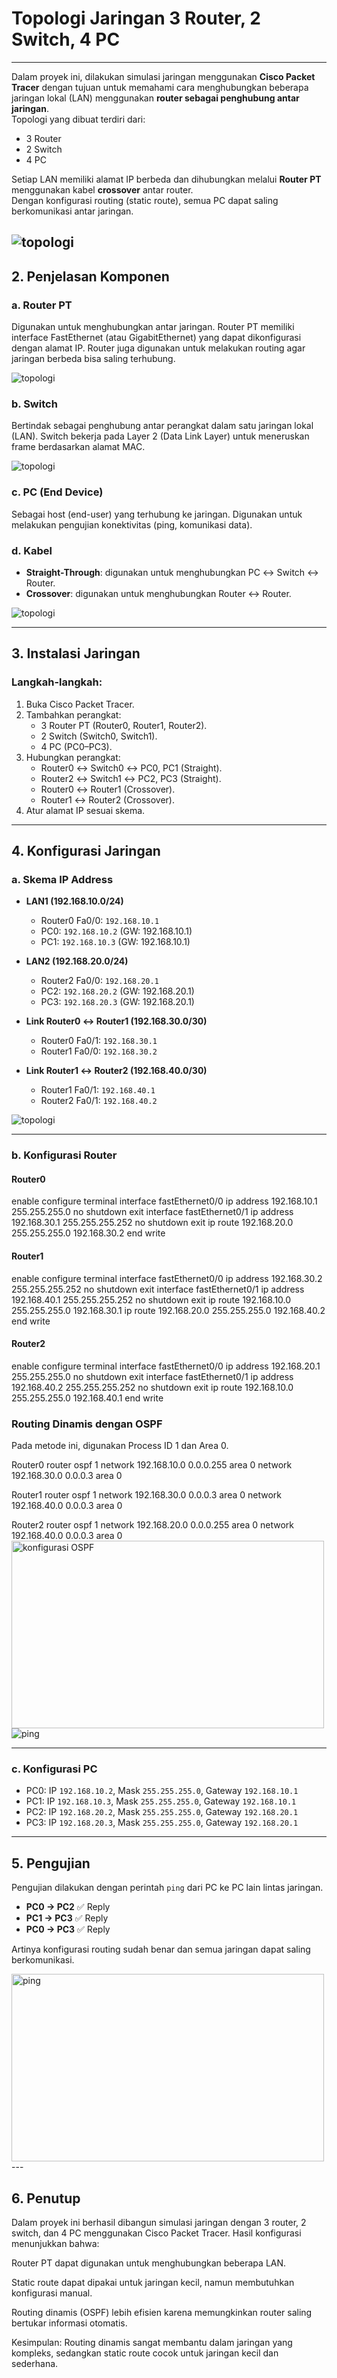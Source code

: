 # Topologi Jaringan 3 Router, 2 Switch, 4 PC

---
Dalam proyek ini, dilakukan simulasi jaringan menggunakan **Cisco Packet Tracer** dengan tujuan untuk memahami cara menghubungkan beberapa jaringan lokal (LAN) menggunakan **router sebagai penghubung antar jaringan**.  
Topologi yang dibuat terdiri dari:
- 3 Router
- 2 Switch
- 4 PC

Setiap LAN memiliki alamat IP berbeda dan dihubungkan melalui **Router PT** menggunakan kabel **crossover** antar router.  
Dengan konfigurasi routing (static route), semua PC dapat saling berkomunikasi antar jaringan.

![topologi](img/1a.png)
---

## 2. Penjelasan Komponen

### a. Router PT
Digunakan untuk menghubungkan antar jaringan. Router PT memiliki interface FastEthernet (atau GigabitEthernet) yang dapat dikonfigurasi dengan alamat IP. Router juga digunakan untuk melakukan routing agar jaringan berbeda bisa saling terhubung.

![topologi](img/1b.png)

### b. Switch
Bertindak sebagai penghubung antar perangkat dalam satu jaringan lokal (LAN). Switch bekerja pada Layer 2 (Data Link Layer) untuk meneruskan frame berdasarkan alamat MAC.

![topologi](img/1c.png)

### c. PC (End Device)
Sebagai host (end-user) yang terhubung ke jaringan. Digunakan untuk melakukan pengujian konektivitas (ping, komunikasi data).


### d. Kabel
- **Straight-Through**: digunakan untuk menghubungkan PC ↔ Switch ↔ Router.  
- **Crossover**: digunakan untuk menghubungkan Router ↔ Router.  

![topologi](img/1d.png)

---

## 3. Instalasi Jaringan

### Langkah-langkah:
1. Buka Cisco Packet Tracer.
2. Tambahkan perangkat:
   - 3 Router PT (Router0, Router1, Router2).
   - 2 Switch (Switch0, Switch1).
   - 4 PC (PC0–PC3).
3. Hubungkan perangkat:
   - Router0 ↔ Switch0 ↔ PC0, PC1 (Straight).
   - Router2 ↔ Switch1 ↔ PC2, PC3 (Straight).
   - Router0 ↔ Router1 (Crossover).
   - Router1 ↔ Router2 (Crossover).
4. Atur alamat IP sesuai skema.

---

## 4. Konfigurasi Jaringan

### a. Skema IP Address
- **LAN1 (192.168.10.0/24)**  
  - Router0 Fa0/0: `192.168.10.1`  
  - PC0: `192.168.10.2` (GW: 192.168.10.1)  
  - PC1: `192.168.10.3` (GW: 192.168.10.1)  

- **LAN2 (192.168.20.0/24)**  
  - Router2 Fa0/0: `192.168.20.1`  
  - PC2: `192.168.20.2` (GW: 192.168.20.1)  
  - PC3: `192.168.20.3` (GW: 192.168.20.1)  

- **Link Router0 ↔ Router1 (192.168.30.0/30)**  
  - Router0 Fa0/1: `192.168.30.1`  
  - Router1 Fa0/0: `192.168.30.2`  

- **Link Router1 ↔ Router2 (192.168.40.0/30)**  
  - Router1 Fa0/1: `192.168.40.1`  
  - Router2 Fa0/1: `192.168.40.2`  

![topologi](img/1e.png)

---

### b. Konfigurasi Router

#### Router0
enable
configure terminal
interface fastEthernet0/0
ip address 192.168.10.1 255.255.255.0
no shutdown
exit
interface fastEthernet0/1
ip address 192.168.30.1 255.255.255.252
no shutdown
exit
ip route 192.168.20.0 255.255.255.0 192.168.30.2
end
write


#### Router1
enable
configure terminal
interface fastEthernet0/0
ip address 192.168.30.2 255.255.255.252
no shutdown
exit
interface fastEthernet0/1
ip address 192.168.40.1 255.255.255.252
no shutdown
exit
ip route 192.168.10.0 255.255.255.0 192.168.30.1
ip route 192.168.20.0 255.255.255.0 192.168.40.2
end
write


#### Router2
enable
configure terminal
interface fastEthernet0/0
ip address 192.168.20.1 255.255.255.0
no shutdown
exit
interface fastEthernet0/1
ip address 192.168.40.2 255.255.255.252
no shutdown
exit
ip route 192.168.10.0 255.255.255.0 192.168.40.1
end
write


### Routing Dinamis dengan OSPF

Pada metode ini, digunakan Process ID 1 dan Area 0.

Router0
router ospf 1
 network 192.168.10.0 0.0.0.255 area 0
 network 192.168.30.0 0.0.0.3 area 0

Router1
router ospf 1
 network 192.168.30.0 0.0.0.3 area 0
 network 192.168.40.0 0.0.0.3 area 0

Router2
router ospf 1
 network 192.168.20.0 0.0.0.255 area 0
 network 192.168.40.0 0.0.0.3 area 0
<img src="img/1g.png" alt="konfigurasi OSPF" width="500" height="300">
<img src="img/1h.png" alt="ping">


---

### c. Konfigurasi PC
- PC0: IP `192.168.10.2`, Mask `255.255.255.0`, Gateway `192.168.10.1`  
- PC1: IP `192.168.10.3`, Mask `255.255.255.0`, Gateway `192.168.10.1`  
- PC2: IP `192.168.20.2`, Mask `255.255.255.0`, Gateway `192.168.20.1`  
- PC3: IP `192.168.20.3`, Mask `255.255.255.0`, Gateway `192.168.20.1`  


---

## 5. Pengujian
Pengujian dilakukan dengan perintah `ping` dari PC ke PC lain lintas jaringan.

- **PC0 → PC2** ✅ Reply  
- **PC1 → PC3** ✅ Reply  
- **PC0 → PC3** ✅ Reply  

Artinya konfigurasi routing sudah benar dan semua jaringan dapat saling berkomunikasi.

<img src="img/1f.png" alt="ping" width="500" height="300">
---

## 6. Penutup

Dalam proyek ini berhasil dibangun simulasi jaringan dengan 3 router, 2 switch, dan 4 PC menggunakan Cisco Packet Tracer.
Hasil konfigurasi menunjukkan bahwa:

Router PT dapat digunakan untuk menghubungkan beberapa LAN.

Static route dapat dipakai untuk jaringan kecil, namun membutuhkan konfigurasi manual.

Routing dinamis (OSPF) lebih efisien karena memungkinkan router saling bertukar informasi otomatis.

Kesimpulan:
Routing dinamis sangat membantu dalam jaringan yang kompleks, sedangkan static route cocok untuk jaringan kecil dan sederhana.
